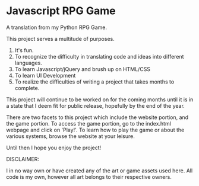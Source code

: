 # Javascript RPG Game
 A translation from my Python RPG Game.

This project serves a multitude of purposes. 
1. It's fun.
2. To recognize the difficulty in translating code and ideas into different languages.
3. To learn Javascript/jQuery and brush up on HTML/CSS
4. To learn UI Development
5. To realize the difficulties of writing a project that takes months to complete.

This project will continue to be worked on for the coming months until it is in a state that I deem fit for public release, hopefully by the end of the year.

There are two facets to this project which include the website portion, and the game portion. To access the game portion, go to the index.html webpage and click on 'Play!'. To learn how to play the game or about the various systems, browse the website at your leisure.

Until then I hope you enjoy the project! 

DISCLAIMER:

I in no way own or have created any of the art or game assets used here. All code is my own, however all art belongs to their respective owners. 
